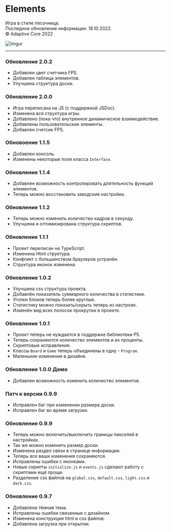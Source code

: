 # Elements  
Игра в стиле песочница.  
Последное обновление информации: 18.10.2022.  
© Adaptive Core 2022  

![Imgur](https://imgur.com/jDAI18h.png)  

- - -

### Обновление 2.0.2
- Добавлен цвет счетчика FPS.  
- Добавлен таблица элементов.  
- Улучшена структура доски.  

### Обновление 2.0.0  
- Игра переписана на JS (с поддержкой JSDoc).  
- Изменена вся структура игры.  
- Добавлено (пока что) внутренное динамическое взаимодействие.  
- Добавлены пользовательские элементы.  
- Добавлен счетсик FPS.  

### Обновоение 1.1.5  
- Добавлен консоль.  
- Изменены некоторые поля класса `Interface`.  

### Обновление 1.1.4  
- Добавлен возможность контролировать длительность функций элементов.  
- Теперь можно восстановить заводские настройки.  

### Обновление 1.1.2  
- Теперь можно изменить количество кадров в секунду.  
- Улучшена и оптимизирована структура скриптов.  

### Обновление 1.1.1  
- Проект переписан на TypeScript.  
- Изменена Html структура.  
- Конфликт с большинством браузеров устранён.  
- Структура иконок изменена.  

### Обновление 1.0.2  
- Улучшена css структура проекта.  
- Добавлён показатель суммарного количества в статистике.  
- Уголки блоков теперь более круглые.  
- Статистику можно показать/скрыть теперь из настроек.  
- Изменён вид всех полосок прокрутки в проекте.  

### Обновление 1.0.1  
- Проект теперь не нуждается в поддержке библиотеки P5.  
- Теперь сохраняются количество элементов и их проценты.  
- Скриптовые исправления.  
- Классы `Board` и `Game` теперь объединены в одну - `Program`.  
- Маленькие изменения в дизайне.  

### Обновление 1.0.0 Демо  
- Добавлен возможность изменить количество элементов.  

### Патч к версии 0.9.9  
- Исправлен баг при изменении размера доски.  
- Исправлен баг во время загрузки.  

### Обновление 0.9.9  
- Теперь можно включить/выключить границы пикселей в настройках.  
- Так же можно изменить размер доски.  
- Изменена раздел связи в странице информации.  
- Теперь все ваши изменения сохраняются.  
- Исправлены ошибки с иконками.  
- Новые скрипты `initialize.js` и `events.js` сделают работу с скриптами ещё проще.  
- Разделение css файлов на `global.css`, `default.css`, `light.css` и `dark.css`.  

### Обновление 0.9.7  
- Добавлена тёмная тема.  
- Исправлены ошибки связанные с дизайном.  
- Изменена конструкция html и css файлов.  
- Добавлена загрузка при открытии.  
